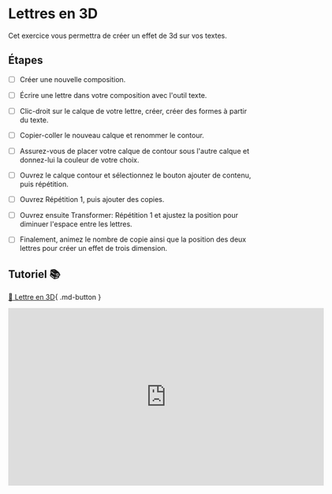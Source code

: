 # Lettres en 3D
Cet exercice vous permettra de créer un effet de 3d sur vos textes.     
      


## Étapes

- [ ] Créer une nouvelle composition.
- [ ] Écrire une lettre dans votre composition avec l'outil texte.
- [ ] Clic-droit sur le calque de votre lettre, créer, créer des formes à partir du texte.
- [ ] Copier-coller le nouveau calque et renommer le contour.
- [ ] Assurez-vous de placer votre calque de contour sous l'autre calque et donnez-lui la couleur de votre choix.
- [ ] Ouvrez le calque contour et sélectionnez le bouton ajouter de contenu, puis répétition.
- [ ] Ouvrez Répétition 1, puis ajouter des copies.
- [ ] Ouvrez ensuite Transformer: Répétition 1 et ajustez la position pour diminuer l'espace entre les lettres.
- [ ] Finalement, animez le nombre de copie ainsi que la position des deux lettres pour créer un effet de trois dimension.


      


## Tutoriel 📚
[📁 Lettre en 3D](https://cmontmorency365.sharepoint.com/:v:/s/TIM-582214-Animation2d77/EVdQNho5RytFh6UUKRjBA3wBEe4o7k5f4S6gdjQcBsi56w?e=3H46lj){ .md-button }          

<iframe src="https://cmontmorency365.sharepoint.com/sites/TIM-582214-Animation2d77/_layouts/15/embed.aspx?UniqueId=1a365057-4739-452b-87a5-142918c1037c&embed=%7B%22ust%22%3Atrue%2C%22hv%22%3A%22CopyEmbedCode%22%7D&referrer=StreamWebApp&referrerScenario=EmbedDialog.Create" width="640" height="360" frameborder="0" scrolling="no" allowfullscreen title="effet_3d_lettre.mp4"></iframe>
